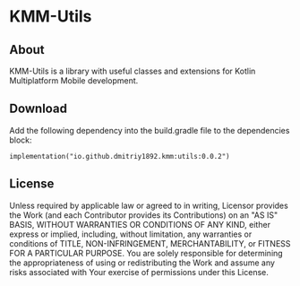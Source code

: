 # KMM-Utils
## About
KMM-Utils is a library with useful classes and extensions for Kotlin Multiplatform Mobile development.

## Download
Add the following dependency into the build.gradle file to the dependencies block: 
```
implementation("io.github.dmitriy1892.kmm:utils:0.0.2")
```

## License

Unless required by applicable law or
agreed to in writing, Licensor provides the Work (and each
Contributor provides its Contributions) on an "AS IS" BASIS,
WITHOUT WARRANTIES OR CONDITIONS OF ANY KIND, either express or
implied, including, without limitation, any warranties or conditions
of TITLE, NON-INFRINGEMENT, MERCHANTABILITY, or FITNESS FOR A
PARTICULAR PURPOSE. You are solely responsible for determining the
appropriateness of using or redistributing the Work and assume any
risks associated with Your exercise of permissions under this License.
